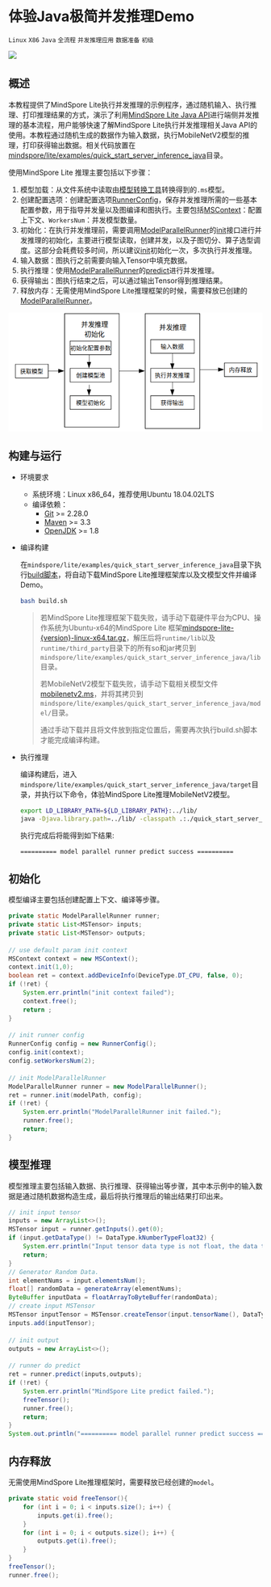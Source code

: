 # 体验Java极简并发推理Demo

`Linux` `X86` `Java` `全流程` `并发推理应用` `数据准备` `初级`

<a href="https://gitee.com/mindspore/docs/blob/r1.7/docs/lite/docs/source_zh_cn/quick_start/quick_start_server_inference_java.md" target="_blank"><img src="https://mindspore-website.obs.cn-north-4.myhuaweicloud.com/website-images/master/resource/_static/logo_source.png"></a>

## 概述

本教程提供了MindSpore Lite执行并发推理的示例程序，通过随机输入、执行推理、打印推理结果的方式，演示了利用[MindSpore Lite Java API](https://www.mindspore.cn/lite/api/zh-CN/r1.7/index.html)进行端侧并发推理的基本流程，用户能够快速了解MindSpore Lite执行并发推理相关Java API的使用。本教程通过随机生成的数据作为输入数据，执行MobileNetV2模型的推理，打印获得输出数据。相关代码放置在[mindspore/lite/examples/quick_start_server_inference_java](https://gitee.com/mindspore/mindspore/tree/r1.7/mindspore/lite/examples/quick_start_server_inference_java)目录。

使用MindSpore Lite 推理主要包括以下步骤：

1. 模型加载：从文件系统中读取由[模型转换工具](https://www.mindspore.cn/lite/docs/zh-CN/r1.7/use/converter_tool.html)转换得到的`.ms`模型。
2. 创建配置选项：创建配置选项[RunnerConfig](https://www.mindspore.cn/lite/api/zh-CN/r1.7/api_java/runner_config.html#runnerconfig)，保存并发推理所需的一些基本配置参数，用于指导并发量以及图编译和图执行。主要包括[MSContext](https://www.mindspore.cn/lite/api/zh-CN/r1.6/api_java/mscontext.html#mscontext)：配置上下文、`WorkersNum`：并发模型数量。
3. 初始化：在执行并发推理前，需要调用[ModelParallelRunner](https://www.mindspore.cn/lite/api/zh-CN/r1.7/api_java/model_parallel_runner.html#modelparallelrunner)的[init](https://www.mindspore.cn/lite/api/zh-CN/r1.7/api_java/model_parallel_runner.html#init)接口进行并发推理的初始化，主要进行模型读取，创建并发，以及子图切分、算子选型调度。这部分会耗费较多时间，所以建议[init](https://www.mindspore.cn/lite/api/zh-CN/r1.7/api_java/model_parallel_runner.html#init)初始化一次，多次执行并发推理。
4. 输入数据：图执行之前需要向输入Tensor中填充数据。
5. 执行推理：使用[ModelParallelRunner](https://www.mindspore.cn/lite/api/zh-CN/r1.7/api_java/model_parallel_runner.html#modelparallelrunner)的[predict](https://www.mindspore.cn/lite/api/zh-CN/r1.7/api_java/model_parallel_runner.html#predict)进行并发推理。
6. 获得输出：图执行结束之后，可以通过输出Tensor得到推理结果。
7. 释放内存：无需使用MindSpore Lite推理框架的时候，需要释放已创建的[ModelParallelRunner](https://www.mindspore.cn/lite/api/zh-CN/r1.7/api_java/model_parallel_runner.html#modelparallelrunner)。

![img](../images/server_inference.png)

## 构建与运行

- 环境要求
    - 系统环境：Linux x86_64，推荐使用Ubuntu 18.04.02LTS
    - 编译依赖：
        - [Git](https://git-scm.com/downloads) >= 2.28.0
        - [Maven](https://maven.apache.org/download.cgi) >= 3.3
        - [OpenJDK](https://openjdk.java.net/install/) >= 1.8

- 编译构建

  在`mindspore/lite/examples/quick_start_server_inference_java`目录下执行[build脚本](https://gitee.com/mindspore/mindspore/blob/r1.7/mindspore/lite/examples/quick_start_server_inference_java/build.sh)，将自动下载MindSpore Lite推理框架库以及文模型文件并编译Demo。

  ```bash
  bash build.sh
  ```

  > 若MindSpore Lite推理框架下载失败，请手动下载硬件平台为CPU、操作系统为Ubuntu-x64的MindSpore Lite 框架[mindspore-lite-{version}-linux-x64.tar.gz](https://www.mindspore.cn/lite/docs/zh-CN/r1.7/use/downloads.html)，解压后将`runtime/lib`以及`runtime/third_party`目录下的所有so和jar拷贝到`mindspore/lite/examples/quick_start_server_inference_java/lib`目录。
  >
  > 若MobileNetV2模型下载失败，请手动下载相关模型文件[mobilenetv2.ms](https://download.mindspore.cn/model_zoo/official/lite/quick_start/mobilenetv2.ms)，并将其拷贝到`mindspore/lite/examples/quick_start_server_inference_java/model/`目录。
  >
  > 通过手动下载并且将文件放到指定位置后，需要再次执行build.sh脚本才能完成编译构建。

- 执行推理

  编译构建后，进入`mindspore/lite/examples/quick_start_server_inference_java/target`目录，并执行以下命令，体验MindSpore Lite推理MobileNetV2模型。

  ```bash
  export LD_LIBRARY_PATH=${LD_LIBRARY_PATH}:../lib/
  java -Djava.library.path=../lib/ -classpath .:./quick_start_server_inference_java.jar:../lib/mindspore-lite-java.jar  com.mindspore.lite.demo.Main ../model/mobilenetv2.ms
  ```

  执行完成后将能得到如下结果:

  ```text
  ========== model parallel runner predict success ==========
  ```

## 初始化

模型编译主要包括创建配置上下文、编译等步骤。

```java
private static ModelParallelRunner runner;
private static List<MSTensor> inputs;
private static List<MSTensor> outputs;

// use default param init context
MSContext context = new MSContext();
context.init(1,0);
boolean ret = context.addDeviceInfo(DeviceType.DT_CPU, false, 0);
if (!ret) {
    System.err.println("init context failed");
    context.free();
    return ;
}

// init runner config
RunnerConfig config = new RunnerConfig();
config.init(context);
config.setWorkersNum(2);

// init ModelParallelRunner
ModelParallelRunner runner = new ModelParallelRunner();
ret = runner.init(modelPath, config);
if (!ret) {
    System.err.println("ModelParallelRunner init failed.");
    runner.free();
    return;
}
```

## 模型推理

模型推理主要包括输入数据、执行推理、获得输出等步骤，其中本示例中的输入数据是通过随机数据构造生成，最后将执行推理后的输出结果打印出来。

```java
// init input tensor
inputs = new ArrayList<>();
MSTensor input = runner.getInputs().get(0);
if (input.getDataType() != DataType.kNumberTypeFloat32) {
    System.err.println("Input tensor data type is not float, the data type is " + input.getDataType());
    return;
}
// Generator Random Data.
int elementNums = input.elementsNum();
float[] randomData = generateArray(elementNums);
ByteBuffer inputData = floatArrayToByteBuffer(randomData);
// create input MSTensor
MSTensor inputTensor = MSTensor.createTensor(input.tensorName(), DataType.kNumberTypeFloat32,input.getShape(), inputData);
inputs.add(inputTensor);

// init output
outputs = new ArrayList<>();

// runner do predict
ret = runner.predict(inputs,outputs);
if (!ret) {
    System.err.println("MindSpore Lite predict failed.");
    freeTensor();
    runner.free();
    return;
}
System.out.println("========== model parallel runner predict success ==========");
```

## 内存释放

无需使用MindSpore Lite推理框架时，需要释放已经创建的`model`。

```java
private static void freeTensor(){
    for (int i = 0; i < inputs.size(); i++) {
        inputs.get(i).free();
    }
    for (int i = 0; i < outputs.size(); i++) {
        outputs.get(i).free();
    }
}
freeTensor();
runner.free();
```
